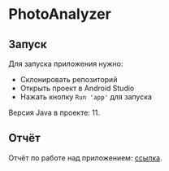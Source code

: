 # PhotoAnalyzer

## Запуск

Для запуска приложения нужно:
- Склонировать репозиторий
- Открыть проект в Android Studio
- Нажать кнопку `Run 'app'` для запуска

Версия Java в проекте: 11.

## Отчёт

Отчёт по работе над приложением: [ссылка](https://github.com/radkoff26/photo_analyzer/blob/main/REPORT.md).
